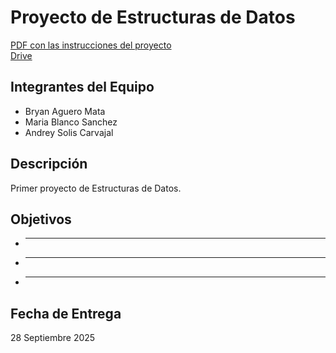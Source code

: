# Proyecto de Estructuras de Datos
[PDF con las instrucciones del proyecto](./Primer%20proyecto%20-%20Courier%20Quest.pdf)   
[Drive](https://drive.google.com/drive/folders/10zUqsZ6rrITlaTLE1Yi4tp2cu86K3-6M)

## Integrantes del Equipo
- Bryan Aguero Mata    
- Maria Blanco Sanchez   
- Andrey Solis Carvajal

## Descripción
Primer proyecto de Estructuras de Datos. 

## Objetivos
- ****
- ****
- ****

## Fecha de Entrega
28 Septiembre 2025
